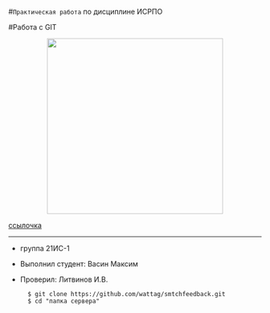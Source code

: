 #``Практическая работа`` по дисциплине ИСРПО

#Работа с GIT

<p align="center"><img src="https://u.kanobu.ru/editor/images/27/9b70e647-6041-415b-9ad7-3eff65309575.webp" width = "350"></p>

<p><a href="https://ru.freepik.com/premium-photo/a-cat-driving-a-toy-car-with-the-word-cat-on-it_46786772.htm">ссылочка</a></p>

------

* группа 21ИС-1
* Выполнил студент: Васин Максим
* Проверил: Литвинов И.В.

        $ git clone https://github.com/wattag/smtchfeedback.git
        $ cd "папка сервера"
